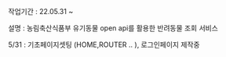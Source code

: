 작업기간 : 22.05.31 ~

설명 : 농림축산식품부 유기동물 open api를 활용한 반려동물 조회 서비스


5/31 : 기초페이지셋팅 (HOME,ROUTER .. ), 로그인페이지 제작중
